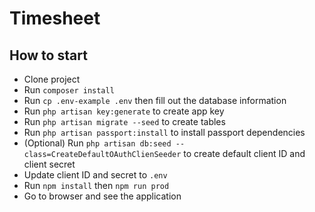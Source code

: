 # Timesheet

## How to start
* Clone project
* Run `composer install`
* Run `cp .env-example .env` then fill out the database information
* Run `php artisan key:generate` to create app key
* Run `php artisan migrate --seed` to create tables
* Run `php artisan passport:install` to install passport dependencies
* (Optional) Run `php artisan db:seed --class=CreateDefaultOAuthClienSeeder` to create default client ID and client secret
* Update client ID and secret to `.env`
* Run `npm install` then `npm run prod`
* Go to browser and see the application
